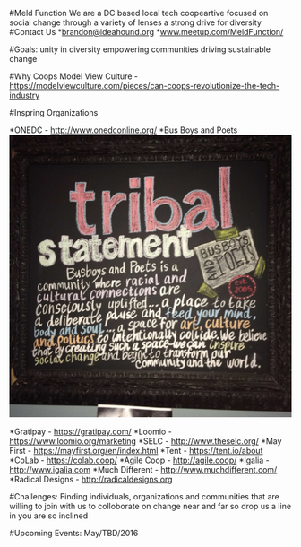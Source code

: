 #Meld Function
We are a DC based local tech coopeartive focused on social change through a variety of lenses a strong drive for diversity
#Contact Us
*brandon@ideahound.org
*www.meetup.com/MeldFunction/

#Goals: 
unity in diversity
empowering communities
driving sustainable change

#Why Coops
Model View Culture - https://modelviewculture.com/pieces/can-coops-revolutionize-the-tech-industry

#Inspring Organizations

*ONEDC - http://www.onedconline.org/
*Bus Boys and Poets
![alt tag](tribal_statement.jpg)

*Gratipay - https://gratipay.com/
*Loomio - https://www.loomio.org/marketing
*SELC - http://www.theselc.org/
*May First - https://mayfirst.org/en/index.html
*Tent - https://tent.io/about
*CoLab - https://colab.coop/
*Agile Coop - http://agile.coop/
*Igalia - http://www.igalia.com
*Much Different - http://www.muchdifferent.com/
*Radical Designs - http://radicaldesigns.org

#Challenges: 
Finding individuals, organizations and communities that are willing to join with us to colloborate on change near and far so drop us a line in you are so inclined

#Upcoming Events: May/TBD/2016

